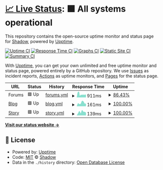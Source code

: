 # [📈 Live Status](https://status.theshadow.xyz): <!--live status--> **🟩 All systems operational**

This repository contains the open-source uptime monitor and status page for [Shadow](https://status.theshadow.xyz), powered by [Upptime](https://github.com/upptime/upptime).

[![Uptime CI](https://github.com/koj-co/upptime/workflows/Uptime%20CI/badge.svg)](https://github.com/koj-co/upptime/actions?query=workflow%3A%22Uptime+CI%22)
[![Response Time CI](https://github.com/koj-co/upptime/workflows/Response%20Time%20CI/badge.svg)](https://github.com/koj-co/upptime/actions?query=workflow%3A%22Response+Time+CI%22)
[![Graphs CI](https://github.com/koj-co/upptime/workflows/Graphs%20CI/badge.svg)](https://github.com/koj-co/upptime/actions?query=workflow%3A%22Graphs+CI%22)
[![Static Site CI](https://github.com/koj-co/upptime/workflows/Static%20Site%20CI/badge.svg)](https://github.com/koj-co/upptime/actions?query=workflow%3A%22Static+Site+CI%22)
[![Summary CI](https://github.com/koj-co/upptime/workflows/Summary%20CI/badge.svg)](https://github.com/koj-co/upptime/actions?query=workflow%3A%22Summary+CI%22)

With [Upptime](https://upptime.js.org), you can get your own unlimited and free uptime monitor and status page, powered entirely by a GitHub repository. We use [Issues](https://github.com/thewilloftheshadow/status/issues) as incident reports, [Actions](https://github.com/thewilloftheshadow/status/actions) as uptime monitors, and [Pages](https://status.theshadow.xyz) for the status page.

<!--start: status pages-->
<!-- This summary is generated by Upptime (https://github.com/upptime/upptime) -->
<!-- Do not edit this manually, your changes will be overwritten -->
<!-- prettier-ignore -->
| URL | Status | History | Response Time | Uptime |
| --- | ------ | ------- | ------------- | ------ |
| <img alt="" src="https://favicons.githubusercontent.com/null" height="13"> Forums | 🟩 Up | [forums.yml](https://github.com/thewilloftheshadow/status/commits/master/history/forums.yml) | <details><summary><img alt="Response time graph" src="./graphs/forums/response-time-week.png" height="20"> 911ms</summary><br><a href="https://status.theshadow.xyz/history/forums"><img alt="Response time 388" src="https://img.shields.io/endpoint?url=https%3A%2F%2Fraw.githubusercontent.com%2Fthewilloftheshadow%2Fstatus%2Fmaster%2Fapi%2Fforums%2Fresponse-time.json"></a><br><a href="https://status.theshadow.xyz/history/forums"><img alt="24-hour response time 815" src="https://img.shields.io/endpoint?url=https%3A%2F%2Fraw.githubusercontent.com%2Fthewilloftheshadow%2Fstatus%2Fmaster%2Fapi%2Fforums%2Fresponse-time-day.json"></a><br><a href="https://status.theshadow.xyz/history/forums"><img alt="7-day response time 911" src="https://img.shields.io/endpoint?url=https%3A%2F%2Fraw.githubusercontent.com%2Fthewilloftheshadow%2Fstatus%2Fmaster%2Fapi%2Fforums%2Fresponse-time-week.json"></a><br><a href="https://status.theshadow.xyz/history/forums"><img alt="30-day response time 388" src="https://img.shields.io/endpoint?url=https%3A%2F%2Fraw.githubusercontent.com%2Fthewilloftheshadow%2Fstatus%2Fmaster%2Fapi%2Fforums%2Fresponse-time-month.json"></a><br><a href="https://status.theshadow.xyz/history/forums"><img alt="1-year response time 388" src="https://img.shields.io/endpoint?url=https%3A%2F%2Fraw.githubusercontent.com%2Fthewilloftheshadow%2Fstatus%2Fmaster%2Fapi%2Fforums%2Fresponse-time-year.json"></a></details> | <details><summary><a href="https://status.theshadow.xyz/history/forums">86.43%</a></summary><a href="https://status.theshadow.xyz/history/forums"><img alt="All-time uptime 34.65%" src="https://img.shields.io/endpoint?url=https%3A%2F%2Fraw.githubusercontent.com%2Fthewilloftheshadow%2Fstatus%2Fmaster%2Fapi%2Fforums%2Fuptime.json"></a><br><a href="https://status.theshadow.xyz/history/forums"><img alt="24-hour uptime 100.00%" src="https://img.shields.io/endpoint?url=https%3A%2F%2Fraw.githubusercontent.com%2Fthewilloftheshadow%2Fstatus%2Fmaster%2Fapi%2Fforums%2Fuptime-day.json"></a><br><a href="https://status.theshadow.xyz/history/forums"><img alt="7-day uptime 86.43%" src="https://img.shields.io/endpoint?url=https%3A%2F%2Fraw.githubusercontent.com%2Fthewilloftheshadow%2Fstatus%2Fmaster%2Fapi%2Fforums%2Fuptime-week.json"></a><br><a href="https://status.theshadow.xyz/history/forums"><img alt="30-day uptime 34.65%" src="https://img.shields.io/endpoint?url=https%3A%2F%2Fraw.githubusercontent.com%2Fthewilloftheshadow%2Fstatus%2Fmaster%2Fapi%2Fforums%2Fuptime-month.json"></a><br><a href="https://status.theshadow.xyz/history/forums"><img alt="1-year uptime 34.65%" src="https://img.shields.io/endpoint?url=https%3A%2F%2Fraw.githubusercontent.com%2Fthewilloftheshadow%2Fstatus%2Fmaster%2Fapi%2Fforums%2Fuptime-year.json"></a></details>
| <img alt="" src="https://favicons.githubusercontent.com/blog.theshadow.xyz" height="13"> [Blog](https://blog.theshadow.xyz) | 🟩 Up | [blog.yml](https://github.com/thewilloftheshadow/status/commits/master/history/blog.yml) | <details><summary><img alt="Response time graph" src="./graphs/blog/response-time-week.png" height="20"> 161ms</summary><br><a href="https://status.theshadow.xyz/history/blog"><img alt="Response time 153" src="https://img.shields.io/endpoint?url=https%3A%2F%2Fraw.githubusercontent.com%2Fthewilloftheshadow%2Fstatus%2Fmaster%2Fapi%2Fblog%2Fresponse-time.json"></a><br><a href="https://status.theshadow.xyz/history/blog"><img alt="24-hour response time 127" src="https://img.shields.io/endpoint?url=https%3A%2F%2Fraw.githubusercontent.com%2Fthewilloftheshadow%2Fstatus%2Fmaster%2Fapi%2Fblog%2Fresponse-time-day.json"></a><br><a href="https://status.theshadow.xyz/history/blog"><img alt="7-day response time 161" src="https://img.shields.io/endpoint?url=https%3A%2F%2Fraw.githubusercontent.com%2Fthewilloftheshadow%2Fstatus%2Fmaster%2Fapi%2Fblog%2Fresponse-time-week.json"></a><br><a href="https://status.theshadow.xyz/history/blog"><img alt="30-day response time 153" src="https://img.shields.io/endpoint?url=https%3A%2F%2Fraw.githubusercontent.com%2Fthewilloftheshadow%2Fstatus%2Fmaster%2Fapi%2Fblog%2Fresponse-time-month.json"></a><br><a href="https://status.theshadow.xyz/history/blog"><img alt="1-year response time 153" src="https://img.shields.io/endpoint?url=https%3A%2F%2Fraw.githubusercontent.com%2Fthewilloftheshadow%2Fstatus%2Fmaster%2Fapi%2Fblog%2Fresponse-time-year.json"></a></details> | <details><summary><a href="https://status.theshadow.xyz/history/blog">100.00%</a></summary><a href="https://status.theshadow.xyz/history/blog"><img alt="All-time uptime 100.00%" src="https://img.shields.io/endpoint?url=https%3A%2F%2Fraw.githubusercontent.com%2Fthewilloftheshadow%2Fstatus%2Fmaster%2Fapi%2Fblog%2Fuptime.json"></a><br><a href="https://status.theshadow.xyz/history/blog"><img alt="24-hour uptime 100.00%" src="https://img.shields.io/endpoint?url=https%3A%2F%2Fraw.githubusercontent.com%2Fthewilloftheshadow%2Fstatus%2Fmaster%2Fapi%2Fblog%2Fuptime-day.json"></a><br><a href="https://status.theshadow.xyz/history/blog"><img alt="7-day uptime 100.00%" src="https://img.shields.io/endpoint?url=https%3A%2F%2Fraw.githubusercontent.com%2Fthewilloftheshadow%2Fstatus%2Fmaster%2Fapi%2Fblog%2Fuptime-week.json"></a><br><a href="https://status.theshadow.xyz/history/blog"><img alt="30-day uptime 100.00%" src="https://img.shields.io/endpoint?url=https%3A%2F%2Fraw.githubusercontent.com%2Fthewilloftheshadow%2Fstatus%2Fmaster%2Fapi%2Fblog%2Fuptime-month.json"></a><br><a href="https://status.theshadow.xyz/history/blog"><img alt="1-year uptime 100.00%" src="https://img.shields.io/endpoint?url=https%3A%2F%2Fraw.githubusercontent.com%2Fthewilloftheshadow%2Fstatus%2Fmaster%2Fapi%2Fblog%2Fuptime-year.json"></a></details>
| <img alt="" src="https://favicons.githubusercontent.com/story.theshadow.xyz" height="13"> [Story](https://story.theshadow.xyz) | 🟩 Up | [story.yml](https://github.com/thewilloftheshadow/status/commits/master/history/story.yml) | <details><summary><img alt="Response time graph" src="./graphs/story/response-time-week.png" height="20"> 139ms</summary><br><a href="https://status.theshadow.xyz/history/story"><img alt="Response time 143" src="https://img.shields.io/endpoint?url=https%3A%2F%2Fraw.githubusercontent.com%2Fthewilloftheshadow%2Fstatus%2Fmaster%2Fapi%2Fstory%2Fresponse-time.json"></a><br><a href="https://status.theshadow.xyz/history/story"><img alt="24-hour response time 112" src="https://img.shields.io/endpoint?url=https%3A%2F%2Fraw.githubusercontent.com%2Fthewilloftheshadow%2Fstatus%2Fmaster%2Fapi%2Fstory%2Fresponse-time-day.json"></a><br><a href="https://status.theshadow.xyz/history/story"><img alt="7-day response time 139" src="https://img.shields.io/endpoint?url=https%3A%2F%2Fraw.githubusercontent.com%2Fthewilloftheshadow%2Fstatus%2Fmaster%2Fapi%2Fstory%2Fresponse-time-week.json"></a><br><a href="https://status.theshadow.xyz/history/story"><img alt="30-day response time 143" src="https://img.shields.io/endpoint?url=https%3A%2F%2Fraw.githubusercontent.com%2Fthewilloftheshadow%2Fstatus%2Fmaster%2Fapi%2Fstory%2Fresponse-time-month.json"></a><br><a href="https://status.theshadow.xyz/history/story"><img alt="1-year response time 143" src="https://img.shields.io/endpoint?url=https%3A%2F%2Fraw.githubusercontent.com%2Fthewilloftheshadow%2Fstatus%2Fmaster%2Fapi%2Fstory%2Fresponse-time-year.json"></a></details> | <details><summary><a href="https://status.theshadow.xyz/history/story">100.00%</a></summary><a href="https://status.theshadow.xyz/history/story"><img alt="All-time uptime 100.00%" src="https://img.shields.io/endpoint?url=https%3A%2F%2Fraw.githubusercontent.com%2Fthewilloftheshadow%2Fstatus%2Fmaster%2Fapi%2Fstory%2Fuptime.json"></a><br><a href="https://status.theshadow.xyz/history/story"><img alt="24-hour uptime 100.00%" src="https://img.shields.io/endpoint?url=https%3A%2F%2Fraw.githubusercontent.com%2Fthewilloftheshadow%2Fstatus%2Fmaster%2Fapi%2Fstory%2Fuptime-day.json"></a><br><a href="https://status.theshadow.xyz/history/story"><img alt="7-day uptime 100.00%" src="https://img.shields.io/endpoint?url=https%3A%2F%2Fraw.githubusercontent.com%2Fthewilloftheshadow%2Fstatus%2Fmaster%2Fapi%2Fstory%2Fuptime-week.json"></a><br><a href="https://status.theshadow.xyz/history/story"><img alt="30-day uptime 100.00%" src="https://img.shields.io/endpoint?url=https%3A%2F%2Fraw.githubusercontent.com%2Fthewilloftheshadow%2Fstatus%2Fmaster%2Fapi%2Fstory%2Fuptime-month.json"></a><br><a href="https://status.theshadow.xyz/history/story"><img alt="1-year uptime 100.00%" src="https://img.shields.io/endpoint?url=https%3A%2F%2Fraw.githubusercontent.com%2Fthewilloftheshadow%2Fstatus%2Fmaster%2Fapi%2Fstory%2Fuptime-year.json"></a></details>

<!--end: status pages-->

[**Visit our status website →**](https://status.theshadow.xyz)

## 📄 License

- Powered by: [Upptime](https://github.com/upptime/upptime)
- Code: [MIT](./LICENSE) © [Shadow](https://status.theshadow.xyz)
- Data in the `./history` directory: [Open Database License](https://opendatacommons.org/licenses/odbl/1-0/)
